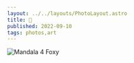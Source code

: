 ```yaml
---
layout: ../../layouts/PhotoLayout.astro
title: 🦊
published: 2022-09-10
tags: photos,art
---
```

![Mandala 4 Foxy](/img/posts/fox.webp)